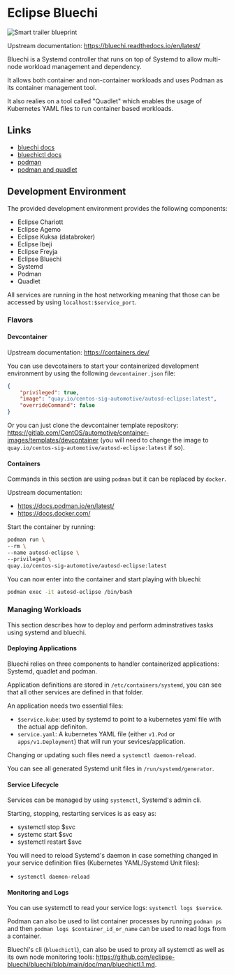 # Eclipse Bluechi

![Smart trailer blueprint](../docs/diagrams/bluechi.png)

Upstream documentation: https://bluechi.readthedocs.io/en/latest/

Bluechi is a Systemd controller that runs on top of Systemd to allow
multi-node workload management and dependency.

It allows both container and non-container workloads and uses Podman
as its container management tool.

It also realies on a tool called "Quadlet" which enables the usage of
Kubernetes YAML files to run container based workloads.

## Links

* [bluechi docs](https://bluechi.readthedocs.io/en/latest/)
* [bluechictl docs](https://github.com/eclipse-bluechi/bluechi/blob/main/doc/man/bluechictl.1.md)
* [podman](https://docs.podman.io/en/latest/)
* [podman and quadlet](https://www.redhat.com/sysadmin/quadlet-podman)

## Development Environment

The provided development environment provides the following components:

* Eclipse Chariott
* Eclipse Agemo
* Eclipse Kuksa (databroker)
* Eclipse Ibeji
* Eclipse Freyja
* Eclipse Bluechi
* Systemd
* Podman
* Quadlet

All services are running in the host networking meaning that those
can be accessed by using `localhost:$service_port`.

### Flavors

#### Devcontainer

Upstream documentation: https://containers.dev/

You can use devcotainers to start your containerized development environment by using the following
`devcontainer.json` file:

```json
{
    "privileged": true,
    "image": "quay.io/centos-sig-automotive/autosd-eclipse:latest",
    "overrideCommand": false
}
```

Or you can just clone the devcontainer template repository: https://gitlab.com/CentOS/automotive/container-images/templates/devcontainer (you will need to change the image to `quay.io/centos-sig-automotive/autosd-eclipse:latest` if so).

#### Containers

Commands in this section are using `podman` but it can be replaced by `docker`.

Upstream documentation:

* https://docs.podman.io/en/latest/
* https://docs.docker.com/

Start the container by running:

```sh
podman run \
--rm \
--name autosd-eclipse \
--privileged \
quay.io/centos-sig-automotive/autosd-eclipse:latest
```

You can now enter into the container and start playing with bluechi:

```sh
podman exec -it autosd-eclipse /bin/bash
```

### Managing Workloads

This section describes how to deploy and perform adminstratives tasks using systemd and bluechi.

#### Deploying Applications

Bluechi relies on three components to handler containerized applications: Systemd, quadlet and podman.

Application definitions are stored in `/etc/containers/systemd`, you can see that
all other services are defined in that folder.

An application needs two essential files:

* `$service.kube`: used by systemd to point to a kubernetes yaml file with the actual app definiton.
* `service.yaml`: A kubernetes YAML file (either `v1.Pod` or `apps/v1.Deployment`) that will run your sevices/application.

Changing or updating such files need a `systemctl daemon-reload`.

You can see all generated Systemd unit files in `/run/systemd/generator`.

#### Service Lifecycle

Services can be managed by using `systemctl`, Systemd's admin cli.

Starting, stopping, restarting services is as easy as:

* systemctl stop $svc
* systemc start $svc
* systemctl restart $svc

You will need to reload Systemd's daemon in case something changed in your service
definition files (Kubernetes YAML/Systemd Unit files):

* `systemctl daemon-reload`

#### Monitoring and Logs

You can use systemctl to read your service logs: `systemctl logs $service`.

Podman can also be used to list container processes by running `podman ps` and then `podman logs $container_id_or_name` can be
used to read logs from a container.

Bluechi's cli (`bluechictl`), can also be used to proxy all systemctl as well as its own node monitoring tools: https://github.com/eclipse-bluechi/bluechi/blob/main/doc/man/bluechictl.1.md.
